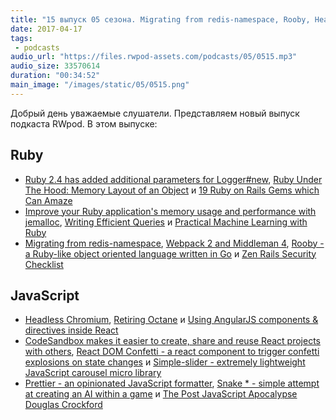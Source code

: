 ```yaml
---
title: "15 выпуск 05 сезона. Migrating from redis-namespace, Rooby, Headless Chromium, CodeSandbox, Prettier и прочее"
date: 2017-04-17
tags:
 - podcasts
audio_url: "https://files.rwpod-assets.com/podcasts/05/0515.mp3"
audio_size: 33570614
duration: "00:34:52"
main_image: "/images/static/05/0515.png"
---
```


Добрый день уважаемые слушатели. Представляем новый выпуск подкаста RWpod. В этом выпуске:

## Ruby

 - [Ruby 2.4 has added additional parameters for Logger#new](http://blog.bigbinary.com/2017/04/10/ruby-2-4-has-added-additional-parameters-for-logger-new.html), [Ruby Under The Hood: Memory Layout of an Object](http://www.blackbytes.info/2017/04/memory-layout-of-an-object/) и [19 Ruby on Rails Gems which Can Amaze](https://blog.rubyroidlabs.com/2017/04/19-ruby-on-rails-gems/)
 - [Improve your Ruby application's memory usage and performance with jemalloc](https://www.levups.com/en/blog/2017/optimize_ruby_memory_usage_jemalloc_heroku_scalingo.html), [Writing Efficient Queries](https://blog.codeship.com/writing-efficient-queries/) и [Practical Machine Learning with Ruby](https://www.crondose.com/2016/12/practical-machine-learning-ruby/)
 - [Migrating from redis-namespace](http://www.mikeperham.com/2017/04/10/migrating-from-redis-namespace/), [Webpack 2 and Middleman 4](https://chase.pursu.es/webpack-2-and-middleman-4.html), [Rooby - a Ruby-like object oriented language written in Go](https://github.com/st0012/Rooby) и [Zen Rails Security Checklist](https://github.com/brunofacca/zen-rails-security-checklist)

## JavaScript

 - [Headless Chromium](https://chromium.googlesource.com/chromium/src/+/lkgr/headless/README.md), [Retiring Octane](https://v8project.blogspot.com/2017/04/retiring-octane.html) и [Using AngularJS components & directives inside React](http://softeng.oicr.on.ca/chang_wang/2017/04/17/Using-AngularJS-components-directives-in-React/)
 - [CodeSandbox makes it easier to create, share and reuse React projects with others](https://codesandbox.io/), [React DOM Confetti - a react component to trigger confetti explosions on state changes](https://daniel-lundin.github.io/react-dom-confetti/) и [Simple-slider - extremely lightweight JavaScript carousel micro library](http://ruyadorno.github.io/simple-slider/)
 - [Prettier - an opinionated JavaScript formatter](https://github.com/prettier/prettier), [Snake * - simple attempt at creating an AI within a game](https://github.com/sacert/Snake-Star) и [The Post JavaScript Apocalypse Douglas Crockford](https://www.youtube.com/watch?v=99Zacm7SsWQ)

